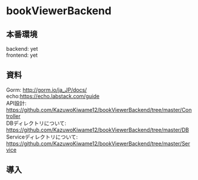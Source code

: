 # bookViewerBackend
## 本番環境
backend: yet  
frontend: yet
## 資料
Gorm: http://gorm.io/ja_JP/docs/  
echo:https://echo.labstack.com/guide  
API設計: https://github.com/KazuwoKiwame12/bookViewerBackend/tree/master/Controller  
DBディレクトリについて: https://github.com/KazuwoKiwame12/bookViewerBackend/tree/master/DB  
Serviceディレクトリについて: https://github.com/KazuwoKiwame12/bookViewerBackend/tree/master/Service  

## 導入
